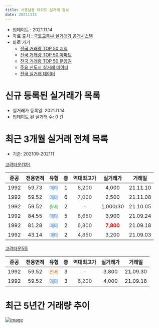 ```yaml
---
title: 서흥남동 아파트 실거래 정보
date: 20211114
---
```


* 업데이트 : 2021.11.14
* 자료 출처 : [국토교통부 실거래가 공개시스템](http://rt.molit.go.kr)
* 바로 가기
    * [전국 거래량 TOP 50 지역](https://apt-info.github.io/apt-trade-info/tr)
    * [전국 거래량 TOP 50 아파트](https://apt-info.github.io/apt-trade-info/ta)
    * [전국 거래량 TOP 50 분양권](https://apt-info.github.io/apt-trade-info/tb)
    * [주요 신도시 실거래 데이터](https://apt-info.github.io/apt-trade-info/newtown)
    * [전국 실거래 데이터](https://apt-info.github.io/apt-trade-info/all)



<script async src="https://pagead2.googlesyndication.com/pagead/js/adsbygoogle.js"></script>
<!-- 기본광고 -->
<ins class="adsbygoogle"
     style="display:block"
     data-ad-client="ca-pub-1142216861245946"
     data-ad-slot="4805727019"
     data-ad-format="auto"
     data-full-width-responsive="true"></ins>
<script>
     (adsbygoogle = window.adsbygoogle || []).push({});
</script>


# 신규 등록된 실거래가 목록

* 실거래가 등록일: 2021.11.14
* 업데이트 된 실거래 수: 0 건




<script async src="https://pagead2.googlesyndication.com/pagead/js/adsbygoogle.js"></script>
<!-- 기본광고 -->
<ins class="adsbygoogle"
     style="display:block"
     data-ad-client="ca-pub-1142216861245946"
     data-ad-slot="4805727019"
     data-ad-format="auto"
     data-full-width-responsive="true"></ins>
<script>
     (adsbygoogle = window.adsbygoogle || []).push({});
</script>


# 최근 3개월 실거래 전체 목록
* 기준: 202109-202111


[고려타운(1차)](https://search.naver.com/search.naver?query=%EA%B3%A0%EB%A0%A4%ED%83%80%EC%9A%B4%281%EC%B0%A8%29)

|준공|전용면적|유형|층|역대최고가|실거래가|거래일|
|:---:|:---:|:---:|:---:|:---:|:---:|:---:|
|1992|59.73|<span style="color:#4285F3">매매</span>|1|<span style="color:#444444">6,200</span>|4,000|21.11.10|
|1992|59.52|<span style="color:#4285F3">매매</span>|6|<span style="color:#444444">7,000</span>|2,500|21.11.08|
|1992|59.52|<span style="color:#34A853">월세</span>|2|<span style="color:#444444">-</span>|1,000/30|21.10.05|
|1992|84.55|<span style="color:#4285F3">매매</span>|5|<span style="color:#444444">8,650</span>|3,900|21.09.24|
|1992|81.28|<span style="color:#4285F3">매매</span>|2|<span style="color:#444444">6,800</span>|<b><span style="color:#FF0000">7,800</span></b>|21.09.18|
|1992|43.14|<span style="color:#4285F3">매매</span>|2|<span style="color:#444444">4,850</span>|3,200|21.09.03|

[고려타운5동](https://search.naver.com/search.naver?query=%EA%B3%A0%EB%A0%A4%ED%83%80%EC%9A%B45%EB%8F%99)

|준공|전용면적|유형|층|역대최고가|실거래가|거래일|
|:---:|:---:|:---:|:---:|:---:|:---:|:---:|
|1992|59.52|<span style="color:#FF5A00">전세</span>|3|<span style="color:#444444">-</span>|3,800|21.09.30|
|1992|59.52|<span style="color:#4285F3">매매</span>|3|<span style="color:#444444">6,200</span>|4,000|21.09.18|



<script async src="https://pagead2.googlesyndication.com/pagead/js/adsbygoogle.js"></script>
<!-- 기본광고 -->
<ins class="adsbygoogle"
     style="display:block"
     data-ad-client="ca-pub-1142216861245946"
     data-ad-slot="4805727019"
     data-ad-format="auto"
     data-full-width-responsive="true"></ins>
<script>
     (adsbygoogle = window.adsbygoogle || []).push({});
</script>


# 최근 5년간 거래량 추이


<div style="width:100%;">
    <canvas id="deal_progress" height="200"></canvas>
</div>

<script>
new Chart(document.getElementById("deal_progress"), {
    type: 'line',
    data: {
        labels: ['16.01','16.04','16.06','16.07','16.11','17.05','17.06','17.07','17.09','17.12','18.02','18.05','18.06','18.08','18.10','19.04','19.06','19.07','19.08','19.09','19.10','19.11','19.12','20.02','20.03','20.04','20.05','20.06','20.08','20.09','20.10','20.12','21.03','21.04','21.05','21.06','21.07','21.08','21.09','21.10','21.11'],
        datasets: [{
            label: '매매/분양권',
            data: [2,1,2,0,1,0,2,0,2,0,1,2,1,0,0,0,1,1,1,1,1,0,0,0,1,3,0,4,2,1,1,1,4,2,5,2,2,3,4,0,2],
            borderColor: "rgba(66, 133, 243, 1)",
            backgroundColor: "rgba(66, 133, 243, 0.05)",
            borderWidth: 1,
            pointRadius: 0,
            fill: false,
            lineTension: 0
        },{
            label: '전/월세',
            data: [0,1,0,2,0,4,0,1,0,2,0,0,0,1,2,1,0,0,0,1,0,1,2,1,0,0,1,1,0,0,2,1,0,1,1,0,1,1,1,1,0],
            borderColor: "rgba(255, 90, 0, 1)",
            backgroundColor: "rgba(255, 90, 0, 0.05)",
            borderWidth: 1,
            pointRadius: 0,
            fill: false,
            lineTension: 0
        },{
            label: '합계',
            data: [2,2,2,2,1,4,2,1,2,2,1,2,1,1,2,1,1,1,1,2,1,1,2,1,1,3,1,5,2,1,3,2,4,3,6,2,3,4,5,1,2],
            borderColor: "rgba(0, 0, 0, 1)",
            backgroundColor: "rgba(0, 0, 0, 0.03)",
            borderWidth: 0.1,
            pointRadius: 0,
            fill: true,
            lineTension: 0
        }
        ]
    },
    options: {
        responsive: true,
        title: {
            display: false
        },
        tooltips: {
            mode: 'index',
            intersect: false
        },
        hover: {
            mode: 'nearest',
            intersect: true
        },
        scales: {
            xAxes: [{
                display: true,
                scaleLabel: {
                    display: true,
                    labelString: '년/월'
                }
            }],
            yAxes: [{
                display: true,
                ticks: {
                    suggestedMin: 0,
                },
                scaleLabel: {
                    display: true,
                    labelString: '실거래 수'
                }
            }]
        }
    }
});

</script>


[![image](https://apt-info.github.io/images/2020-01-03-apt-trade-info/1024x500.png)](https://play.google.com/store/apps/details?id=com.aptinfo.apttradeinfo)

